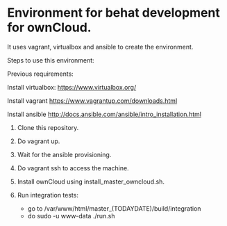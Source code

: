 # Environment for behat development for ownCloud.

It uses vagrant, virtualbox and ansible to create the environment.

Steps to use this environment:

Previous requirements:

Install virtualbox: https://www.virtualbox.org/

Install vagrant https://www.vagrantup.com/downloads.html

Install ansible http://docs.ansible.com/ansible/intro_installation.html


1. Clone this repository.

2. Do vagrant up.

3. Wait for the ansible provisioning.

4. Do vagrant ssh to access the machine.

5. Install ownCloud using install_master_owncloud.sh.

6. Run integration tests:
   - go to /var/www/html/master_(TODAYDATE)/build/integration
   - do sudo -u www-data ./run.sh


   
